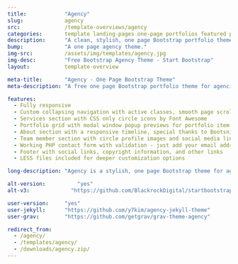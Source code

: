```yaml
---
title:            "Agency"
slug:             agency
src:              /template-overviews/agency
categories:       template landing-pages one-page portfolios featured popular
description:      "A clean, stylish, one page Bootstrap portfolio theme perfect for your agency or small business."
bump:             "A one page agency theme."
img-src:          /assets/img/templates/agency.jpg
img-desc:         "Free Bootstrap Agency Theme - Start Bootstrap"
layout:           template-overview

meta-title:       "Agency - One Page Bootstrap Theme"
meta-description: "A free one page Bootstrap portfolio theme for agencies. All Start Bootstrap templates are free to download and open source."

features:
  - Fully responsive
  - Custom collapsing navigation with active classes, smooth page scrolling, and responsive fallback stylings
  - Services section with CSS only circle icons by Font Awesome
  - Portfolio grid with modal window popup previews for portfolio item details
  - About section with a responsive timeline, special thanks to Bootsnipp
  - Team member section with circle profile images and social media links
  - Working PHP contact form with validation - just add your email address to the PHP file included
  - Footer with social links, copyright information, and other links
  - LESS files included for deeper customization options

long-description: "Agency is a stylish, one page Bootstrap theme for agencies and small businesses. The design of Agency is based off of the Golden PSD Theme by Mathavan Jaya. You can download the PSD verison of this theme at FreebiesXpress.com."

alt-version:		  "yes"
alt-v3:		        "https://github.com/BlackrockDigital/startbootstrap-agency/archive/v3.3.7+1.zip"

user-version:     "yes"
user-jekyll:      "https://github.com/y7kim/agency-jekyll-theme"
user-grav:        "https://github.com/getgrav/grav-theme-agency"

redirect_from:
  - /agency/
  - /templates/agency/
  - /downloads/agency.zip/
---
```

